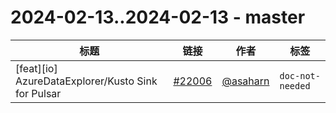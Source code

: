 # 2024-02-13..2024-02-13 - master
| 标题 | 链接 | 作者 | 标签 |
| - | :--: | :--: | - |
| [feat][io] AzureDataExplorer/Kusto Sink for Pulsar | [#22006](https://github.com/apache/pulsar/pull/22006) | [@asaharn](https://github.com/asaharn) | `doc-not-needed`  | 
